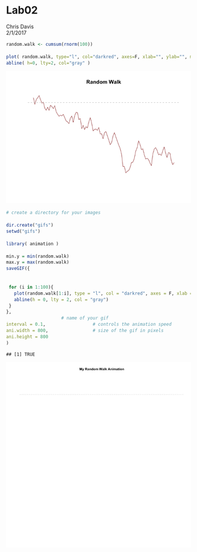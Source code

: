 # Lab02
Chris Davis  
2/1/2017  





```r
random.walk <- cumsum(rnorm(100))
  
plot( random.walk, type="l", col="darkred", axes=F, xlab="", ylab="", main="Random Walk" )
abline( h=0, lty=2, col="gray" )
```

![](Lab02_files/figure-html/unnamed-chunk-1-1.png)<!-- -->


```r
# create a directory for your images

dir.create("gifs")
setwd("gifs")

library( animation )

min.y = min(random.walk)
max.y = max(random.walk)
saveGIF({

  
 for (i in 1:100){
   plot(random.walk[1:i], type = "l", col = "darkred", axes = F, xlab = "", ylab = "", main = "My Random Walk Animation", xlim = c(0, 100), ylim = c(min.y, max.y))
   abline(h = 0, lty = 2, col = "gray")
 }
}, 
                     # name of your gif
interval = 0.1,                  # controls the animation speed
ani.width = 800,                 # size of the gif in pixels
ani.height = 800
)              
```

```
## [1] TRUE
```

![animation.gif](gifs/animation.gif)
